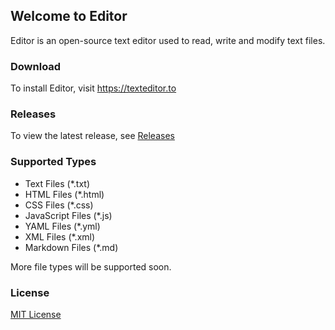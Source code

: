 ## Welcome to Editor
Editor is an open-source text editor used to read, write and modify text files.

### Download
To install Editor, visit https://texteditor.to

### Releases
To view the latest release, see [Releases](https://github.com/mebsic/Editor/releases/latest)

### Supported Types
- Text Files (*.txt)
- HTML Files (*.html)
- CSS Files (*.css)
- JavaScript Files (*.js)
- YAML Files (*.yml)
- XML Files (*.xml)
- Markdown Files (*.md)

More file types will be supported soon.

### License
[MIT License](https://github.com/mebsic/Editor/blob/master/LICENSE)
